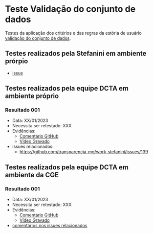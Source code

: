 # Teste Validação do conjunto de dados

Testes da aplicação dos critérios e das regras da estória de usuário [validação do conjunto de dados](../../estorias_de_usuarios/07_validacao_de_dados_do_conjunto).

## Testes realizados pela Stefanini em ambiente prórpio

- [issue](https://github.com/transparencia-mg/work-stefanini/issues/139)

## Testes realizados pela equipe DCTA em ambiente próprio 

### Resultado 001
- Data: XX/01/2023
- Necessita ser retestado: XXX
- Evidências:
  - [Comentário GitHub]()
  - [Vídeo Gravado]()
- issues relacionados:
  - https://github.com/transparencia-mg/work-stefanini/issues/139

## Testes realizados pela equipe DCTA em ambiente da CGE 

### Resultado 001
- Data: XX/01/2023
- Necessita ser retestado: XXX
- Evidências:
  - [Comentário GitHub]()
  - [Vídeo Gravado]()
- [comentários nos issues relacionados](https://github.com/transparencia-mg/work-stefanini/issues/132)


